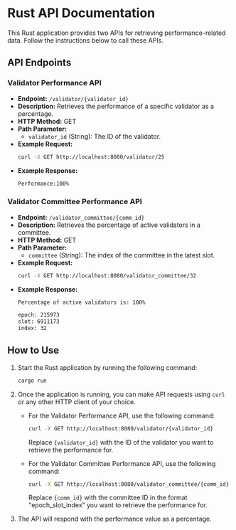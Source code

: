 
# Rust API Documentation

This Rust application provides two APIs for retrieving performance-related data. Follow the instructions below to call these APIs.

## API Endpoints

### Validator Performance API

- **Endpoint:** `/validator/{validator_id}`
- **Description:** Retrieves the performance of a specific validator as a percentage.
- **HTTP Method:** GET
- **Path Parameter:**
  - `validator_id` (String): The ID of the validator.
- **Example Request:**
  ```bash
  curl -X GET http://localhost:8080/validator/25
  ```
- **Example Response:**
  ```bash
  Performance:100%
  ```

### Validator Committee Performance API

- **Endpoint:** `/validator_committee/{comm_id}`
- **Description:** Retrieves the percentage of active validators in a committee.
- **HTTP Method:** GET
- **Path Parameter:**
  - `committee` (String): The index of the committee in the latest slot.
- **Example Request:**
  ```bash
  curl -X GET http://localhost:8080/validator_committee/32
  ```
- **Example Response:**
  ```bash
  Percentage of active validators is: 100%
  
  epoch: 215973
  slot: 6911173
  index: 32


  ```

## How to Use

1. Start the Rust application by running the following command:
   ```bash
   cargo run
   ```

2. Once the application is running, you can make API requests using `curl` or any other HTTP client of your choice.

   - For the Validator Performance API, use the following command:
     ```bash
     curl -X GET http://localhost:8080/validator/{validator_id}
     ```
     Replace `{validator_id}` with the ID of the validator you want to retrieve the performance for.

   - For the Validator Committee Performance API, use the following command:
     ```bash
     curl -X GET http://localhost:8080/validator_committee/{comm_id}
     ```
     Replace `{comm_id}` with the committee ID in the format "epoch_slot_index" you want to retrieve the performance for.

3. The API will respond with the performance value as a percentage.


